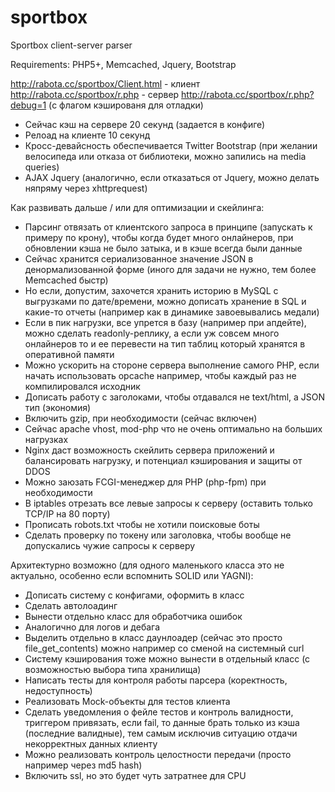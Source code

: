 # sportbox

Sportbox client-server parser

Requirements: PHP5+, Memcached, Jquery, Bootstrap 

http://rabota.cc/sportbox/Client.html - клиент 
http://rabota.cc/sportbox/r.php - сервер 
http://rabota.cc/sportbox/r.php?debug=1 (с флагом кэшированя для отладки)

- Сейчас кэш на сервере 20 секунд (задается в конфиге)
- Релоад на клиенте 10 секунд 
- Кросс-девайсность обеспечивается Twitter Bootstrap (при желании велосипеда или отказа от библиотеки, можно запились на media queries)
- AJAX Jquery (аналогично, если отказаться от Jquery, можно делать няпряму через xhttprequest)
 
Как развивать дальше / или для оптимизации и скейлинга:

- Парсинг отвязать от клиентского запроса в принципе (запускать к примеру по крону), чтобы когда будет много онлайнеров, при обновлении кэша не было затыка, и в кэше всегда были данные 
- Сейчас хранится сериализованное значение JSON в денормализованной форме (иного для задачи не нужно, тем более Memcached быстр) 
- Но если, допустим, захочется хранить историю в MySQL с выгрузками по дате/времени, можно дописать хранение в SQL и какие-то отчеты (например как в динамике завоевывались медали)
- Если в пик нагрузки, все упрется в базу (например при апдейте), можно сделать readonly-реплику, а если уж совсем много онлайнеров то и ее перевести на тип таблиц который хранятся в оперативной памяти  
- Можно ускорить на стороне сервера выполнение самого PHP, если начать использовать opcache например, чтобы каждый раз не компилировался исходник
- Дописать работу с заголоками, чтобы отдавался не text/html, а JSON тип (экономия)
- Включить gzip, при необходимости (сейчас включен) 
- Сейчас apache vhost, mod-php что не очень оптимально на больших нагрузках 
- Nginx даст возможность скейлить сервера приложений и балансировать нагрузку, и потенциал кэширования и защиты от DDOS
- Можно заюзать FCGI-менеджер для PHP (php-fpm) при необходимости
- В iptables отрезать все левые запросы к серверу (оставить только TCP/IP на 80 порту)
- Прописать robots.txt чтобы не хотили поисковые боты
- Сделать проверку по токену или заголовка, чтобы вообще не допускались чужие сапросы к серверу

Архитектурно возможно (для одного маленького класса это не актуально, особенно если вспомнить SOLID или YAGNI):

- Дописать систему с конфигами, оформить в класс 
- Сделать автолоадинг
- Вынести отдельно класс для обработчика ошибок 
- Аналогично для логов и дебага
- Выделить отдельно в класс даунлоадер (сейчас это просто file_get_contents) можно например со сменой на системный curl 
- Систему кэширования тоже можно вынести в отдельный класс (с возможностью выбора типа хранилища)
- Написать тесты для контроля работы парсера (коректность, недоступность)
- Реализовать Mock-объекты для тестов клиента
- Сделать уведомления о фейле тестов и контроль валидности, триггером привязать, если fail, то данные брать только из кэша (последние валидные), тем самым исключив ситуацию отдачи некорректных данных клиенту
- Можно реализовать контроль целостности передачи (просто например через md5 hash)
- Включить ssl, но это будет чуть затратнее для CPU